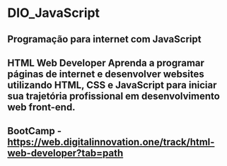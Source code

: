 # DIO_JavaScript
Programação para internet com JavaScript
-
HTML Web Developer
Aprenda a programar páginas de internet e desenvolver websites utilizando HTML, CSS e JavaScript para iniciar sua trajetória profissional em desenvolvimento web front-end.
-
BootCamp - https://web.digitalinnovation.one/track/html-web-developer?tab=path
-
